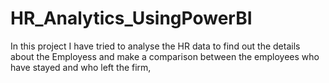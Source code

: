 # HR_Analytics_UsingPowerBI
 In this project I have tried to analyse the HR data to find out the details about the Employess and make a comparison between the employees who have stayed and who left the firm,
